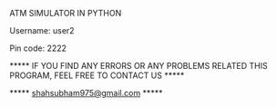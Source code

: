 ATM SIMULATOR IN PYTHON

Username: user2

Pin code: 2222



***** IF YOU FIND ANY ERRORS OR ANY PROBLEMS RELATED THIS PROGRAM, FEEL FREE TO CONTACT US *****  


***** shahsubham975@gmail.com *****


